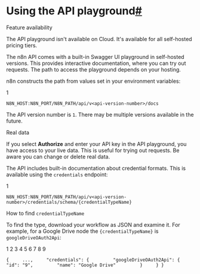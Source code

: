 [](https://github.com/n8n-io/n8n-docs/edit/main/docs/api/using-api-playground.md "Edit this page")

# Using the API playground[#](#using-the-api-playground "Permanent link")

Feature availability

The API playground isn't available on Cloud. It's available for all self-hosted pricing tiers.

The n8n API comes with a built-in Swagger UI playground in self-hosted versions. This provides interactive documentation, where you can try out requests. The path to access the playground depends on your hosting.

n8n constructs the path from values set in your environment variables:

1

`N8N_HOST:N8N_PORT/N8N_PATH/api/v<api-version-number>/docs`

The API version number is `1`. There may be multiple versions available in the future.

Real data

If you select **Authorize** and enter your API key in the API playground, you have access to your live data. This is useful for trying out requests. Be aware you can change or delete real data.

The API includes built-in documentation about credential formats. This is available using the `credentials` endpoint:

1

`N8N_HOST:N8N_PORT/N8N_PATH/api/v<api-version-number>/credentials/schema/{credentialTypeName}`

How to find `credentialTypeName`

To find the type, download your workflow as JSON and examine it. For example, for a Google Drive node the `{credentialTypeName}` is `googleDriveOAuth2Api`:

1
2
3
4
5
6
7
8
9

`{     ...,     "credentials": {         "googleDriveOAuth2Api": {         "id": "9",         "name": "Google Drive"         }     } }`